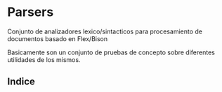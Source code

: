 # Parsers

Conjunto de analizadores lexico/sintacticos para procesamiento de documentos basado en Flex/Bison

Basicamente son un conjunto de pruebas de concepto sobre diferentes utilidades de los mismos.

## Indice



